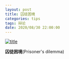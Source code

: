 ```yaml
---
layout: post
title: 囚徒困境
categories: tips 
tags: 辩论
date: 2020/08/30 22:00:00
---
```


[![title](https://image.sideproject.cn/titlex/titlex_267.jpg)](https://image.sideproject.cn/titlex/titlex_267.jpg)

**囚徒困境**(Prisoner's dilemma)

